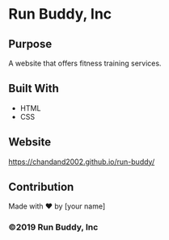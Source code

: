 # Run Buddy, Inc

## Purpose
A website that offers fitness training services. 

## Built With
* HTML
* CSS

## Website
https://chandand2002.github.io/run-buddy/

## Contribution
Made with ❤️ by [your name]

### ©️2019 Run Buddy, Inc
